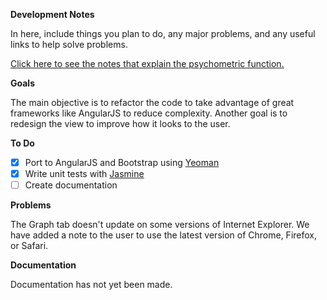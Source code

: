**Development Notes**

In here, include things you plan to do, any major problems,
and any useful links to help solve problems.

[Click here to see the notes that explain the psychometric function.](psychometric_function.md)

**Goals**

The main objective is to refactor the code to take advantage
of great frameworks like AngularJS to reduce complexity.
Another goal is to redesign the view to improve how it looks to the user.

**To Do**

- [x] Port to AngularJS and Bootstrap using [Yeoman](http://yeoman.io/)
- [x] Write unit tests with [Jasmine](https://docs.angularjs.org/guide/unit-testing)
- [ ] Create documentation

**Problems**

The Graph tab doesn't update on some versions of Internet Explorer.
We have added a note to the user to use the latest version of
Chrome, Firefox, or Safari.

**Documentation**

Documentation has not yet been made.